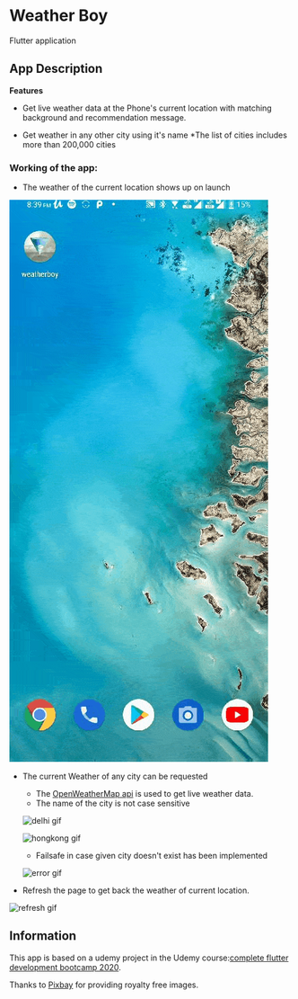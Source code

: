 # Weather Boy
Flutter application
## App Description

**Features**
* Get live weather data at the Phone's current location with matching background and recommendation message.

* Get weather in any other city using it's name
  *The list of cities includes more than 200,000 cities

### Working of the app:
* The weather of the current location shows up on launch

![opening gif](ReadmeFiles/open.gif)

* The current Weather of any city can be requested
  * The [OpenWeatherMap api](https://openweathermap.org/api "Go to Website") is used to get live weather data.
  * The name of the city is not case sensitive
  
  ![delhi gif](ReadmeFiles/toDelhi.gif)
  
  ![hongkong gif](ReadmeFiles/toHK.gif)
  
  * Failsafe in case given city doesn't exist has been implemented
  
  ![error gif](ReadmeFiles/error.gif)
  
* Refresh the page to get back the weather of current location.

![refresh gif](ReadmeFiles/refresh.gif)


## Information

This app is based on a udemy project in the Udemy course:[complete flutter development bootcamp 2020](https://www.udemy.com/course/flutter-bootcamp-with-dart/?utm_source=adwords&utm_medium=udemyads&utm_campaign=LongTail_la.EN_cc.INDIA&utm_content=deal4584&utm_term=_._ag_77882236463_._ad_433887110815_._kw__._de_c_._dm__._pl__._ti_dsa-1007766171312_._li_1007809_._pd__._&matchtype=b&gclid=EAIaIQobChMI_pTfvLms6QIVxNeWCh3YPAr-EAAYASAAEgJ8X_D_BwE "Go to course page").

Thanks to [Pixbay](https://pixabay.com/ "Go to Website") for providing royalty free images.
